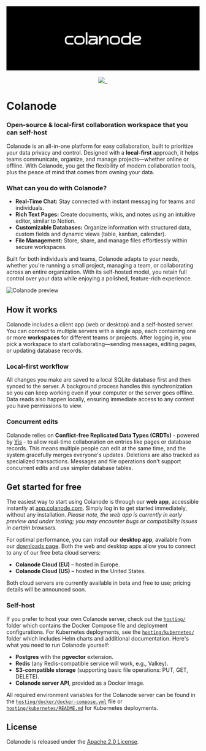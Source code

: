 <div align="center">
<img alt="Colanode cover" src="assets/images/colanode-cover-black.png">
<p></p>
<a target="_blank" href="https://opensource.org/licenses/Apache-2.0" style="background:none">
    <img src="https://img.shields.io/badge/Licene-Apache_2.0-blue" style="height: 22px;" />
</a>
<a target="_blank" href="https://discord.gg/29fXUxAe" style="background:none">
    <img alt="" src="https://img.shields.io/badge/Discord-Colanode-%235865F2" style="height: 22px;" />
</a>
<a href="https://x.com/colanode" target="_blank">
  <img alt="" src="https://img.shields.io/twitter/follow/colanode.svg?style=social&label=Follow" style="height: 22px;" />
</a>
</div>

# Colanode

### Open-source & local-first collaboration workspace that you can self-host

Colanode is an all-in-one platform for easy collaboration, built to prioritize your data privacy and control. Designed with a **local-first** approach, it helps teams communicate, organize, and manage projects—whether online or offline. With Colanode, you get the flexibility of modern collaboration tools, plus the peace of mind that comes from owning your data.

### What can you do with Colanode?

- **Real-Time Chat:** Stay connected with instant messaging for teams and individuals.
- **Rich Text Pages:** Create documents, wikis, and notes using an intuitive editor, similar to Notion.
- **Customizable Databases:** Organize information with structured data, custom fields and dynamic views (table, kanban, calendar).
- **File Management:** Store, share, and manage files effortlessly within secure workspaces.

Built for both individuals and teams, Colanode adapts to your needs, whether you're running a small project, managing a team, or collaborating across an entire organization. With its self-hosted model, you retain full control over your data while enjoying a polished, feature-rich experience.

![Colanode preview](assets/images/colanode-desktop-preview.gif)

## How it works

Colanode includes a client app (web or desktop) and a self-hosted server. You can connect to multiple servers with a single app, each containing one or more **workspaces** for different teams or projects. After logging in, you pick a workspace to start collaborating—sending messages, editing pages, or updating database records.

### Local-first workflow

All changes you make are saved to a local SQLite database first and then synced to the server. A background process handles this synchronization so you can keep working even if your computer or the server goes offline. Data reads also happen locally, ensuring immediate access to any content you have permissions to view.

### Concurrent edits

Colanode relies on **Conflict-free Replicated Data Types (CRDTs)** - powered by [Yjs](https://docs.yjs.dev/) - to allow real-time collaboration on entries like pages or database records. This means multiple people can edit at the same time, and the system gracefully merges everyone's updates. Deletions are also tracked as specialized transactions. Messages and file operations don't support concurrent edits and use simpler database tables.

## Get started for free

The easiest way to start using Colanode is through our **web app**, accessible instantly at [app.colanode.com](https://app.colanode.com). Simply log in to get started immediately, without any installation. _Please note, the web app is currently in early preview and under testing; you may encounter bugs or compatibility issues in certain browsers._

For optimal performance, you can install our **desktop app**, available from our [downloads page](https://colanode.com/downloads). Both the web and desktop apps allow you to connect to any of our free beta cloud servers:

- **Colanode Cloud (EU)** – hosted in Europe.
- **Colanode Cloud (US)** – hosted in the United States.

Both cloud servers are currently available in beta and free to use; pricing details will be announced soon.

### Self-host

If you prefer to host your own Colanode server, check out the [`hosting/`](hosting/) folder which contains the Docker Compose file and deployment configurations. For Kubernetes deployments, see the [`hosting/kubernetes/`](hosting/kubernetes/) folder which includes Helm charts and additional documentation. Here's what you need to run Colanode yourself:

- **Postgres** with the **pgvector** extension.
- **Redis** (any Redis-compatible service will work, e.g., Valkey).
- **S3-compatible storage** (supporting basic file operations: PUT, GET, DELETE).
- **Colanode server API**, provided as a Docker image.

All required environment variables for the Colanode server can be found in the [`hosting/docker/docker-compose.yml`](hosting/docker/docker-compose.yml) file or [`hosting/kubernetes/README.md`](hosting/kubernetes/README.md) for Kubernetes deployments.

## License

Colanode is released under the [Apache 2.0 License](LICENSE).
